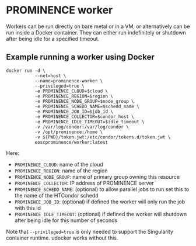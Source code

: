 # PROMINENCE worker
Workers can be run directly on bare metal or in a VM, or alternatively can be run inside a Docker container. They can either run
indefinitely or shutdown after being idle for a specified timeout.

## Example running a worker using Docker
```
docker run -d \
           --net=host \
           --name=prominence-worker \
           --privileged=true \
           -e PROMINENCE_CLOUD=$cloud \
           -e PROMINENCE_REGION=$region \
           -e PROMINENCE_NODE_GROUP=$node_group \
           -e PROMINENCE_SCHEDD_NAME=$schedd_name \
           -e PROMINENCE_JOB_ID=$job_id \
           -e PROMINENCE_COLLECTOR=$condor_host \
           -e PROMINENCE_IDLE_TIMEOUT=$idle_timeout \
           -v /var/log/condor:/var/log/condor \
           -v /opt/prominence:/home \
           -v ${PWD}/token.jwt:/etc/condor/tokens.d/token.jwt \
           eoscprominence/worker:latest
```
Here:
* `PROMINENCE_CLOUD`: name of the cloud
* `PROMINENCE_REGION`: name of the region
* `PROMINENCE_NODE_GROUP`: name of primary group owning this resource
* `PROMINENCE_COLLECTOR`: IP address of PROMINENCE server
* `PROMINENCE_SCHEDD_NAME`: (optional) to allow parallel jobs to run set this to the name of the HTCondor schedd
* `PROMINENCE_JOB_ID`: (optional) if defined the worker will only run the job with this id
* `PROMINENCE_IDLE_TIMEOUT`: (optional) if defined the worker will shutdown after being idle for this number of seconds

Note that `--privileged=true` is only needed to support the Singularity container runtime. udocker works without this.
